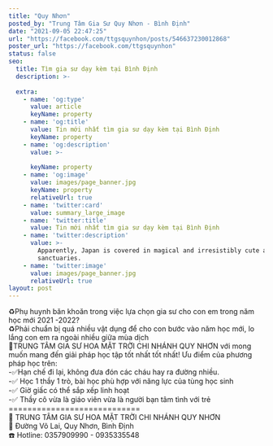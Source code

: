 ```yaml
---
title: "Quy Nhơn"
posted_by: "Trung Tâm Gia Sư Quy Nhơn - Bình Định"
date: "2021-09-05 22:47:25"
url: "https://facebook.com/ttgsquynhon/posts/546637230012868"
poster_url: "https://facebook.com/ttgsquynhon"
status: false
seo:
  title: Tìm gia sư dạy kèm tại Bình Định
  description: >-
    
  extra:
    - name: 'og:type'
      value: article
      keyName: property
    - name: 'og:title'
      value: Tin mới nhất tìm gia sư dạy kèm tại Bình Định
      keyName: property
    - name: 'og:description'
      value: >-
        
      keyName: property
    - name: 'og:image'
      value: images/page_banner.jpg
      keyName: property
      relativeUrl: true
    - name: 'twitter:card'
      value: summary_large_image
    - name: 'twitter:title'
      value: Tin mới nhất tìm gia sư dạy kèm tại Bình Định
    - name: 'twitter:description'
      value: >-
        Apparently, Japan is covered in magical and irresistibly cute animal
        sanctuaries.
    - name: 'twitter:image'
      value: images/page_banner.jpg
      relativeUrl: true
layout: post
---
```

♻️Phụ huynh băn khoăn trong việc lựa chọn gia sư cho con em trong năm học mới 2021 -2022?<br>♻️Phải chuẩn bị quá nhiều vật dụng để cho con bước vào năm học mới, lo lắng con em ra ngoài nhiều giữa mùa dịch<br>🔰TRUNG TÂM GIA SƯ HOA MẶT TRỜI CHI NHÁNH QUY NHƠN với mong muốn mang đến giải pháp học tập tốt nhất tốt nhất! Ưu điểm của phương pháp học trên:<br>-✅Hạn chế đi lại, không đưa đón các cháu hay ra đường nhiều.<br>-✅ Học 1 thầy 1 trò, bài học phù hợp với năng lực của tùng học sinh<br>-✅ Giờ giấc có thể sắp xếp linh hoạt<br>-✅ Thầy cô vừa là giáo viên vừa là người bạn tâm tình với trẻ<br>============================<br>📖 TRUNG TÂM GIA SƯ HOA MẶT TRỜI CHI NHÁNH QUY NHƠN<br>🚩 Đường Võ Lai, Quy Nhơn, Bình Định<br>☎️ Hotline: 0357909990 - 0935335548
